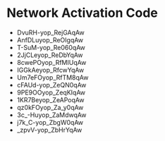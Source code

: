 # Network Activation Code
* DvuRH-yop_RejGAqAw
* AnfDLuyop_ReOIgqAw
* T-SuM-yop_Re060qAw
* 2JjCLeyop_ReDbYqAw
* 8cwePOyop_RfMIUqAw
* IGGkAeyop_RfcwYqAw
* Um7eFOyop_RfTM8qAw
* cFAUd-yop_ZeQN0qAw
* 9PE9OOyop_ZeqKIqAw
* 1KR7Beyop_ZeAPoqAw
* qz0kFOyop_Za_y0qAw
* 3c_-Huyop_ZaMdwqAw
* j7k_C-yop_ZbgW0qAw
* _zpvV-yop_ZbHrYqAw
